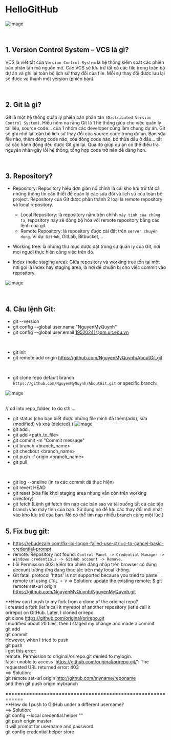# HelloGitHub

![image](https://user-images.githubusercontent.com/62002485/134600165-c256f4cd-3c3f-43c3-acad-6f08c46c1e9c.png)

<br>

##  1. Version Control System – VCS là gì?
VCS là viết tắt của `Version Control System` là hệ thống kiểm soát các phiên bản phân tán mã nguồn mở. Các VCS sẽ lưu trữ tất cả các file trong toàn bộ dự án và ghi lại toàn bộ lịch sử thay đổi của file. Mỗi sự thay đổi được lưu lại sẽ được và thành một version (phiên bản).


<br>

## 2. Git là gì?
Git là một hệ thống quản lý phiên bản phân tán `(Distributed Version Control System)`. Hiểu nôm na rằng Git là 1 hệ thống giúp cho việc quản lý tài liệu, source code... của 1 nhóm các developer cùng làm chung dự án. Git sẽ ghi nhớ lại toàn bộ lịch sử thay đổi của source code trong dự án. Bạn sửa file nào, thêm dòng code nào, xóa dòng code nào, bỏ thừa dấu ở đâu... tất cả các hành động đều được Git ghi lại. Qua đó giúp dự án có thể điều tra nguyên nhân gây lỗi hệ thống, tổng hợp code trở nên dễ dàng hơn.

<br>

## 3. Repository?
- Repository: Repository hiểu đơn giản nó chính là cái kho lưu trữ tất cả những thông tin cần thiết để quản lý các sửa đổi và lịch sử của toàn bộ project. Repository của Git được phân thành 2 loại là remote repository và local repository.

  - Local Repository: là repository nằm trên chính `máy tính của chúng ta`, repository này sẽ đồng bộ hóa với remote repository bằng các lệnh của git.
  - Remote Repository: là repository được cài đặt trên `server chuyên dụng`. Ví dụ: `GitHub`, GitLab, Bitbucket,...

- Working tree: là những thư mục được đặt trong sự quản lý của Git, nơi mọi người thực hiện công việc trên đó.
- Index (hoặc staging area):  Giữa repository và working tree tồn tại một nơi gọi là index hay staging area, là nơi để chuẩn bị cho việc commit vào repository.

![image](https://user-images.githubusercontent.com/62002485/134599990-83899a1b-85ac-4e19-a651-b7f60732cc6b.png)

  
<br>

## 4. Câu lệnh Git:

- git --version
- git config --global user.name "NguyenMyQuynh"
- git config --global user.email 19520241@gm.uit.edu.vn

<br>

- git init
- git remote add origin https://github.com/NguyenMyQuynh/AboutGit.git

<br>

- git clone repo default branch `https://github.com/NguyenMyQuynh/AboutGit.git`
or specific branch: 

![image](https://user-images.githubusercontent.com/62002485/140679106-46e9a84a-6fa6-486e-9a10-da16b3538d49.png)

<br>// cd into repo_folder, to do sth ...
- git status (cho bạn biết được những file mình đã thêm(add), sửa (modified) và xoá (deleted).)
![image](https://user-images.githubusercontent.com/62002485/134591407-6b015d52-5250-4ad2-9de0-56e064fc9fa3.png)
- git add .
- git add <path_to_file>
- git commit -m "Commit message"
- git branch <branch_name>
- git checkout <branch_name>
- git push -f origin <branch_name>
- git pull 

<br>

- git log --oneline (in ra các commit dã thực hiện)
- git revert HEAD
- git reset <status> (xóa file khỏi staging area nhung vẫn còn trên working directory)
- git fetch (Lệnh git fetch tìm nạp các bản sao và tải xuống tất cả các tệp branch vào máy tính của bạn. Sử dụng nó để lưu các thay đổi mới nhất vào kho lưu trữ của bạn. Nó có thể tìm nạp nhiều branch cùng một lúc.)

## 5. Fix bug git:
  - https://ebudezain.com/fix-loi-logon-failed-use-ctrl+c-to-cancel-basic-credential-prompt
  - remote: Repository not found: 
  ``` Control Panel -> Credential Manager -> Windows credentials -> GitHub account -> Remove. ```
  - Lỗi Permission 403: kiểm tra phiên đăng nhập trên browser có đúng account tương ứng dang thao tác trên máy local không.  
  - Git fatal: protocol 'https' is not supported because you tried to paste remote url  using `CTRL + V`
	=> Solution:  update the existing remote: $ git remote set-url origin https://github.com/NguyenMyQuynh/NguyenMyQuynh.git
  
**How can I push to my fork from a clone of the original repo?
<br> I created a fork (let's call it myrepo) of another repository (let's call it orirepo) on GitHub. Later, I cloned orirepo.
<br> git clone https://github.com/original/orirepo.git
<br> I modified about 20 files, then I staged my change and made a commit
<br> git add
<br> git commit
<br> However, when I tried to push
<br> git push
<br> I got this error:
<br> remote: Permission to original/orirepo.git denied to mylogin.
<br> fatal: unable to access 'https://github.com/original/orirepo.git/': The requested URL returned error: 403
<br> ==> Solution: 
	  <br> git remote set-url origin http://github.com/myname/reponame 
<br> and then  git push origin mybranch

============================================================
<br> **How do I push to GitHub under a different username?
<br> ==> Solution: 
	<br> git config --local credential.helper ""
	<br> git push origin master
<br> It will prompt for username and password
<br> git config credential.helper store
